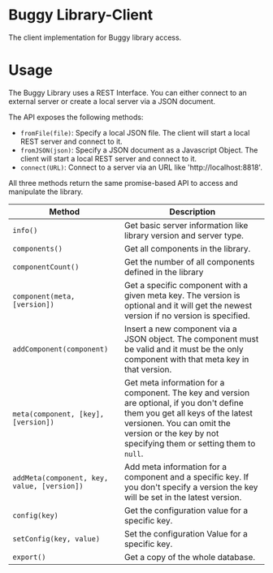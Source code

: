 # Buggy Library-Client

The client implementation for Buggy library access.

# Usage

The Buggy Library uses a REST Interface. You can either connect to an external server or create a local server via a JSON document.

The API exposes the following methods:

 - `fromFile(file)`: Specify a local JSON file. The client will start a local REST server and connect to it.
 - `fromJSON(json)`: Specify a JSON document as a Javascript Object. The client will start a local REST server and connect to it.
 - `connect(URL)`: Connect to a server via an URL like 'http://localhost:8818'.

All three methods return the same promise-based API to access and manipulate the library.

| Method            | Description                         |
|-------------------|-------------------------------------|
|`info()`           | Get basic server information like library version and server type.    |
|`components()`     | Get all components in the library.  |
|`componentCount()` | Get the number of all components defined in the library               |
|`component(meta, [version])` | Get a specific component with a given meta key. The version is optional and it will get the newest version if no version is specified. |
|`addComponent(component)`    | Insert a new component via a JSON object. The component must be valid and it must be the only component with that meta key in that version. |
|`meta(component, [key], [version])`| Get meta information for a component. The key and version are optional, if you don't define them you get all keys of the latest versionen. You can omit the version or the key by not specifying them or setting them to `null`. |
|`addMeta(component, key, value, [version])`| Add meta information for a component and a specific key. If you don't specify a version the key will be set in the latest version. |
|`config(key)` | Get the configuration value for a specific key. |
|`setConfig(key, value)` | Set the configuration Value for a specific key. |
|`export()` | Get a copy of the whole database. |

